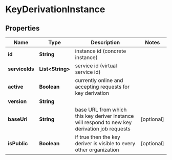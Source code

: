 
# KeyDerivationInstance

## Properties
Name | Type | Description | Notes
------------ | ------------- | ------------- | -------------
**id** | **String** | instance id (concrete instance) | 
**serviceIds** | **List&lt;String&gt;** | service id (virtual service id) | 
**active** | **Boolean** | currently online and accepting requests for key derivation | 
**version** | **String** |  | 
**baseUrl** | **String** | base URL from which this key deriver instance will respond to new key derivation job requests |  [optional]
**isPublic** | **Boolean** | if true then the key deriver is visible to every other organization |  [optional]



